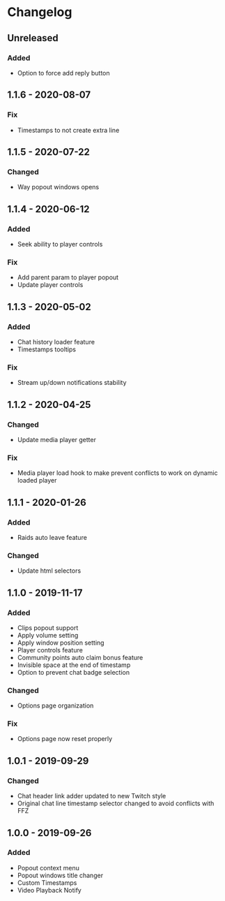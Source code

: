 # Changelog

## Unreleased
### Added
 - Option to force add reply button

## 1.1.6 - 2020-08-07
### Fix
 - Timestamps to not create extra line

## 1.1.5 - 2020-07-22
### Changed
 - Way popout windows opens

## 1.1.4 - 2020-06-12
### Added
 - Seek ability to player controls

### Fix
 - Add parent param to player popout
 - Update player controls

## 1.1.3 - 2020-05-02
### Added
 - Chat history loader feature
 - Timestamps tooltips

### Fix
 - Stream up/down notifications stability

## 1.1.2 - 2020-04-25
### Changed
 - Update media player getter

### Fix
 - Media player load hook to make prevent conflicts to work on dynamic loaded player

## 1.1.1 - 2020-01-26
### Added
 - Raids auto leave feature

### Changed
 - Update html selectors

## 1.1.0 - 2019-11-17
### Added
 - Clips popout support
 - Apply volume setting
 - Apply window position setting
 - Player controls feature
 - Community points auto claim bonus feature
 - Invisible space at the end of timestamp
 - Option to prevent chat badge selection

### Changed
 - Options page organization

### Fix
 - Options page now reset properly

## 1.0.1 - 2019-09-29
### Changed
 - Chat header link adder updated to new Twitch style
 - Original chat line timestamp selector changed to avoid conflicts with FFZ

## 1.0.0 - 2019-09-26
### Added
 - Popout context menu
 - Popout windows title changer
 - Custom Timestamps
 - Video Playback Notify

